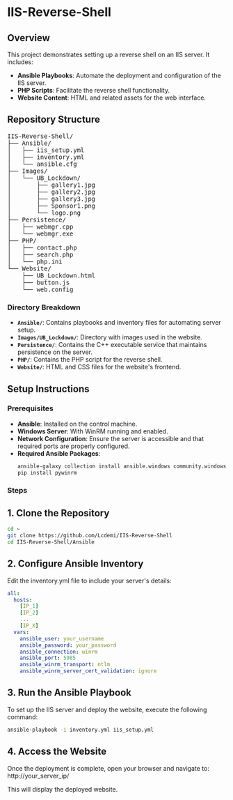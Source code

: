 # IIS-Reverse-Shell

## Overview
This project demonstrates setting up a reverse shell on an IIS server. It includes:

- **Ansible Playbooks**: Automate the deployment and configuration of the IIS server.
- **PHP Scripts**: Facilitate the reverse shell functionality.
- **Website Content**: HTML and related assets for the web interface.

## Repository Structure

<pre>IIS-Reverse-Shell/
├── Ansible/
│   ├── iis_setup.yml
│   ├── inventory.yml
│   └── ansible.cfg
├── Images/
│   └── UB_Lockdown/
│       ├── gallery1.jpg
│       ├── gallery2.jpg
│       ├── gallery3.jpg
│       ├── Sponsor1.png
│       └── logo.png
├── Persistence/
│   ├── webmgr.cpp
│   └── webmgr.exe
├── PHP/
│   ├── contact.php
│   ├── search.php
│   └── php.ini
└── Website/
    ├── UB_Lockdown.html
    ├── button.js
    └── web.config
</pre>

### Directory Breakdown
- **`Ansible/`**: Contains playbooks and inventory files for automating server setup.
- **`Images/UB_Lockdown/`**: Directory with images used in the website.
- **`Persistence/`**: Contains the C++ executable service that maintains persistence on the server.
- **`PHP/`**: Contains the PHP script for the reverse shell.
- **`Website/`**: HTML and CSS files for the website's frontend.

## Setup Instructions

### Prerequisites
- **Ansible**: Installed on the control machine.
- **Windows Server**: With WinRM running and enabled.
- **Network Configuration**: Ensure the server is accessible and that required ports are properly configured.
- **Required Ansible Packages**:
  ```sh
  ansible-galaxy collection install ansible.windows community.windows
  pip install pywinrm
  ```

### Steps

## 1. Clone the Repository
```bash
cd ~
git clone https://github.com/Lcdemi/IIS-Reverse-Shell
cd IIS-Reverse-Shell/Ansible
```

## 2. Configure Ansible Inventory
Edit the inventory.yml file to include your server's details:

```yaml
all:
  hosts:
    [IP_1]
    [IP_2]
    ...
    [IP_X]
  vars:
    ansible_user: your_username
    ansible_password: your_password
    ansible_connection: winrm
    ansible_port: 5985
    ansible_winrm_transport: ntlm
    ansible_winrm_server_cert_validation: ignore
```

## 3. Run the Ansible Playbook
To set up the IIS server and deploy the website, execute the following command:

```sh
ansible-playbook -i inventory.yml iis_setup.yml
```

## 4. Access the Website

Once the deployment is complete, open your browser and navigate to: http://your_server_ip/

This will display the deployed website.
